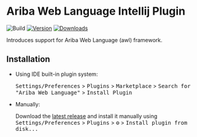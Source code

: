 # Ariba Web Language Intellij Plugin

![Build](https://github.com/deepakchethan/AribaWebLanguagePlugin/workflows/Build/badge.svg)
[![Version](https://img.shields.io/jetbrains/plugin/v/PLUGIN_ID.svg)](https://plugins.jetbrains.com/plugin/PLUGIN_ID)
[![Downloads](https://img.shields.io/jetbrains/plugin/d/PLUGIN_ID.svg)](https://plugins.jetbrains.com/plugin/PLUGIN_ID)

<!-- Plugin description -->
Introduces support for Ariba Web Language (awl) framework.

<!-- Plugin description end -->

## Installation

- Using IDE built-in plugin system:
  
  <kbd>Settings/Preferences</kbd> > <kbd>Plugins</kbd> > <kbd>Marketplace</kbd> > <kbd>Search for "Ariba Web Language"</kbd> >
  <kbd>Install Plugin</kbd>
  
- Manually:

  Download the [latest release](https://github.com/deepakchethan/AribaWebLanguagePlugin/releases/latest) and install it manually using
  <kbd>Settings/Preferences</kbd> > <kbd>Plugins</kbd> > <kbd>⚙️</kbd> > <kbd>Install plugin from disk...</kbd>
